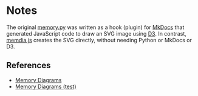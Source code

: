 # Notes

The original [memory.py](memory.py) was written as a hook (plugin) for [MkDocs](https://www.mkdocs.org/) that generated JavaScript code to draw an SVG image using [D3](https://d3js.org/).
In contrast, [memdia.js](../memdia.js) creates the SVG directly, without needing Python or MkDocs or D3.

## References

* [Memory Diagrams](https://w3.cs.jmu.edu/cs159/s24/docs/memory/)
* [Memory Diagrams (test)](https://w3.cs.jmu.edu/cs159/s24/docs/memtest/)
